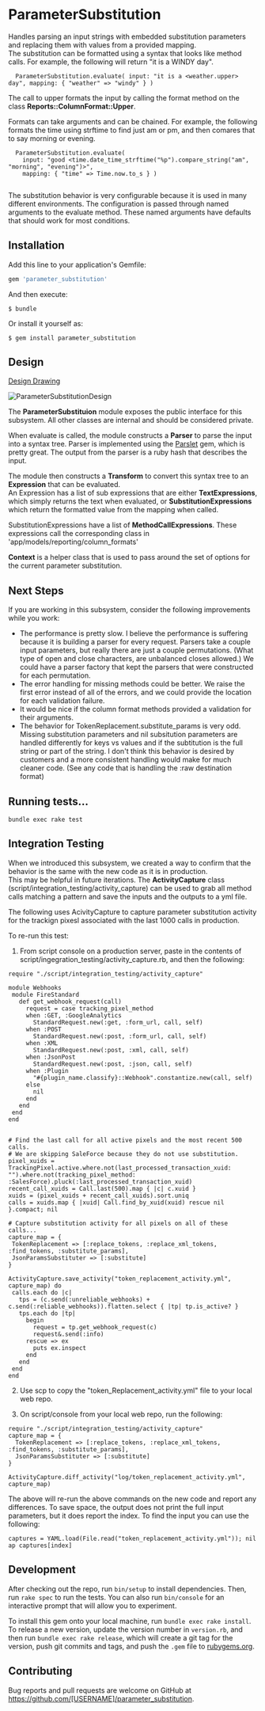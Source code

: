 # ParameterSubstitution

Handles parsing an input strings with embedded substitution parameters and replacing them with values from a provided mapping.  
The substitution can be formatted using a syntax that looks like method calls.  For example, the following will return
"it is a WINDY day".

```
  ParameterSubstitution.evaluate( input: "it is a <weather.upper> day", mapping: { "weather" => "windy" } )
```

  The call to upper formats the input by calling the format method on the class **Reports::ColumnFormat::Upper**.

  Formats can take arguments and can be chained.  For example, the following formats the time using strftime to find just am or pm, 
  and then comares that to say morning or evening.

```
  ParameterSubstitution.evaluate( 
    input: "good <time.date_time_strftime("%p").compare_string("am", "morning", "evening")>", 
    mapping: { "time" => Time.now.to_s } )
  
```    

   The substitution behavior is very configurable because it is used in many different environments.  The configuration is passed
   through named arguments to the evaluate method.  These named arguments have defaults that should work for most conditions.


## Installation

Add this line to your application's Gemfile:

```ruby
gem 'parameter_substitution'
```

And then execute:

    $ bundle

Or install it yourself as:

    $ gem install parameter_substitution


## Design

[Design Drawing](https://docs.google.com/drawings/d/1A1nQVw_oh0dfN52pHNX19NtuEB5RY7RpM6Fv9bToGV4/edit)

![ParameterSubstitutionDesign](./parameter_subsitution_design.png)

The **ParameterSubstituion** module exposes the public interface for this subsystem.  All other classes are internal and should 
  be considered private.
  
When evaluate is called, the module constructs a **Parser** to parse the input into a syntax tree.  Parser is implemented using the 
[Parslet](http://kschiess.github.io/parslet/) gem, which is pretty great.   The output from the parser is a ruby hash that describes the input.
  
The module then constructs a **Transform** to convert this syntax tree to an **Expression** that can be evaluated.  
An Expression has a list of sub expressions that are either **TextExpressions**, which simply returns the text when evaluated, or 
    **SubstitutionExpressions** which return the formatted value from the mapping when called.  
    
SubstitutionExpressions have a list of **MethodCallExpressions**.   These expressions call the corresponding class in 'app/models/reporting/column_formats'  

**Context** is a helper class that is used to pass around the set of options for the current parameter substitution.  

## Next Steps

If you are working in this subsystem, consider the following improvements while you work:

 * The performance is pretty slow.  I believe the performance is suffering because it is building a parser for every request.
 Parsers take a couple input parameters, but really there are just a couple permutations.  (What type of open and close characters, 
 are unbalanced closes allowed.)  We could have a parser factory that kept the parsers that were constructed for each permutation.
 * The error handling for missing methods could be better.  We raise the first error instead of all of the errors, and we could
 provide the location for each validation failure.
 * It would be nice if the column format methods provided a validation for their arguments.
 * The behavior for TokenReplacement.substitute_params is very odd.  Missing substitution parameters and nil subsitution parameters 
 are handled differently for keys vs values and if the subtitution is the full string or part of the string.  I don't think this behavior
 is desired by customers and a more consistent handling would make for much cleaner code.  (See any code that is handling the :raw destination format)

## Running tests...
```
bundle exec rake test
```
## Integration Testing
When we introduced this subsystem, we created a way to confirm that the behavior is the same with the new code as it is in production.  
 This may be helpful in future iterations.  The **ActivityCapture** class (script/integration_testing/activity_capture) can be used to 
 grab all method calls matching a pattern and save the inputs and the outputs to a yml file.
   
   The following uses AcivityCapture to capture parameter substitution activity for the trackign pixesl associated with the last 1000 
   calls in production. 
 
To re-run this test:
 
1) From script console on a production server, paste in the contents of script/ingegration_testing/activity_capture.rb, and then the following:
 
 ```
require "./script/integration_testing/activity_capture"

module Webhooks
  module FireStandard
    def get_webhook_request(call)      
      request = case tracking_pixel_method
      when :GET, :GoogleAnalytics
        StandardRequest.new(:get, :form_url, call, self)
      when :POST
        StandardRequest.new(:post, :form_url, call, self)
      when :XML
        StandardRequest.new(:post, :xml, call, self)
      when :JsonPost
        StandardRequest.new(:post, :json, call, self)
      when :Plugin
        "#{plugin_name.classify}::Webhook".constantize.new(call, self)
      else
        nil
      end
    end
  end
end


# Find the last call for all active pixels and the most recent 500 calls.  
# We are skipping SaleForce because they do not use substitution.
pixel_xuids = TrackingPixel.active.where.not(last_processed_transaction_xuid: "").where.not(tracking_pixel_method: :SalesForce).pluck(:last_processed_transaction_xuid)
recent_call_xuids = Call.last(500).map { |c| c.xuid }
xuids = (pixel_xuids + recent_call_xuids).sort.uniq  
calls = xuids.map { |xuid| Call.find_by_xuid(xuid) rescue nil }.compact; nil

# Capture substitution activity for all pixels on all of these calls... 
capture_map = {
  TokenReplacement => [:replace_tokens, :replace_xml_tokens, :find_tokens, :substitute_params],
  JsonParamsSubstituter => [:substitute]
}

ActivityCapture.save_activity("token_replacement_activity.yml", capture_map) do
  calls.each do |c|
    tps = (c.send(:unreliable_webhooks) + c.send(:reliable_webhooks)).flatten.select { |tp| tp.is_active? }
    tps.each do |tp|
      begin
        request = tp.get_webhook_request(c)
        request&.send(:info)
      rescue => ex
        puts ex.inspect
      end
    end
  end
end

```

2) Use scp to copy the "token_Replacement_activity.yml" file to your local web repo.

3) On script/console from your local web repo, run the following:
 
```
require "./script/integration_testing/activity_capture"
capture_map = {
  TokenReplacement => [:replace_tokens, :replace_xml_tokens, :find_tokens, :substitute_params],
  JsonParamsSubstituter => [:substitute]
}

ActivityCapture.diff_activity("log/token_replacement_activity.yml", capture_map)
```

The above will re-run the above commands on the new code and report any differences.  To save space, the output does not print the 
full input parameters, but it does report the index.  To find the input you can use the following:     

```
captures = YAML.load(File.read("token_replacement_activity.yml")); nil
ap captures[index]
```

## Development

After checking out the repo, run `bin/setup` to install dependencies. Then, run `rake spec` to run the tests. You can also run `bin/console` for an interactive prompt that will allow you to experiment.

To install this gem onto your local machine, run `bundle exec rake install`. To release a new version, update the version number in `version.rb`, and then run `bundle exec rake release`, which will create a git tag for the version, push git commits and tags, and push the `.gem` file to [rubygems.org](https://rubygems.org).

## Contributing

Bug reports and pull requests are welcome on GitHub at https://github.com/[USERNAME]/parameter_substitution.

